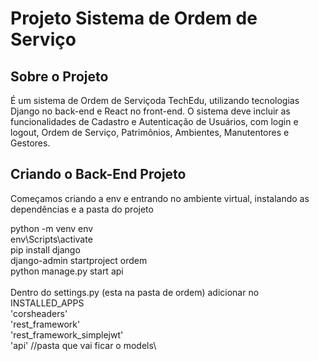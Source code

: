 # Projeto Sistema de Ordem de Serviço

## Sobre o Projeto
É um sistema de Ordem de Serviçoda TechEdu, utilizando tecnologias Django no back-end e React no front-end. O sistema deve incluir as funcionalidades de Cadastro e Autenticação de Usuários, com login e logout, Ordem de Serviço, Patrimônios, Ambientes, Manutentores e Gestores.

## Criando o Back-End Projeto
Começamos criando a env e entrando no ambiente virtual, instalando as dependências e a pasta do projeto

python -m venv env\
env\Scripts\activate\
pip install django\
django-admin startproject ordem\
python manage.py start api\
\
Dentro do settings.py (esta na pasta de ordem)
adicionar no INSTALLED_APPS\
'corsheaders'\
'rest_framework'\
'rest_framework_simplejwt'\
'api' //pasta que vai ficar o models\
